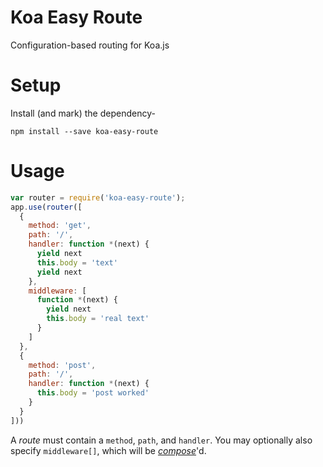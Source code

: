 
# Koa Easy Route

Configuration-based routing for Koa.js

# Setup

Install (and mark) the dependency-

`npm install --save koa-easy-route`

# Usage

```js
var router = require('koa-easy-route');
app.use(router([
  {
    method: 'get',
    path: '/',
    handler: function *(next) {
      yield next
      this.body = 'text'
      yield next
    },
    middleware: [
      function *(next) {
        yield next
        this.body = 'real text'
      }
    ]
  },
  {
    method: 'post',
    path: '/',
    handler: function *(next) {
      this.body = 'post worked'
    }
  }
]))
```

A _route_ must contain a `method`, `path`, and `handler`. You may
optionally also specify `middleware[]`, which will be _[compose]_'d.

[compose]: https://github.com/koajs/compose

